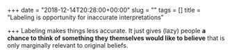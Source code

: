 +++
date = "2018-12-14T20:28:00+00:00"
slug = ""
tags = []
title = "Labeling is opportunity for inaccurate interpretations"

+++
Labeling makes things less accurate. It just gives (lazy) people **a chance to think of something they themselves would like to believe** that is only marginally relevant to original beliefs.